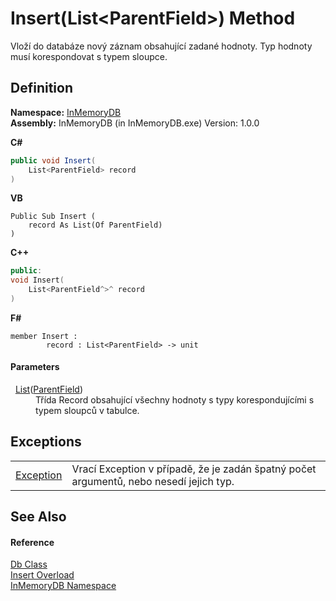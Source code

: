 # Insert(List&lt;ParentField&gt;) Method


Vloží do databáze nový záznam obsahující zadané hodnoty. Typ hodnoty musí korespondovat s typem sloupce.



## Definition
**Namespace:** <a href="044e8d7f-0f94-a8b4-bd65-529f6359fdf7">InMemoryDB</a>  
**Assembly:** InMemoryDB (in InMemoryDB.exe) Version: 1.0.0

**C#**
``` C#
public void Insert(
	List<ParentField> record
)
```
**VB**
``` VB
Public Sub Insert ( 
	record As List(Of ParentField)
)
```
**C++**
``` C++
public:
void Insert(
	List<ParentField^>^ record
)
```
**F#**
``` F#
member Insert : 
        record : List<ParentField> -> unit 
```



#### Parameters
<dl><dt>  <a href="https://learn.microsoft.com/dotnet/api/system.collections.generic.list-1" target="_blank" rel="noopener noreferrer">List</a>(<a href="5461e5eb-5405-4cba-b818-6e7fd22b84dd">ParentField</a>)</dt><dd>Třída Record obsahující všechny hodnoty s typy korespondujícími s typem sloupců v tabulce.</dd></dl>

## Exceptions
<table>
<tr>
<td><a href="https://learn.microsoft.com/dotnet/api/system.exception" target="_blank" rel="noopener noreferrer">Exception</a></td>
<td>Vrací Exception v případě, že je zadán špatný počet argumentů, nebo nesedí jejich typ.</td></tr>
</table>

## See Also


#### Reference
<a href="072256a6-4e86-2a0a-723b-934e64bcdb43">Db Class</a>  
<a href="9a20e143-c81f-a6f8-c53c-fcb4362fdf0c">Insert Overload</a>  
<a href="044e8d7f-0f94-a8b4-bd65-529f6359fdf7">InMemoryDB Namespace</a>  
